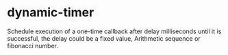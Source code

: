 dynamic-timer
=============

Schedule execution of a one-time callback after delay milliseconds until it is successful, the delay could be a fixed value, Arithmetic sequence or fibonacci number.
